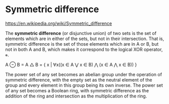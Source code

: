 # Symmetric difference

https://en.wikipedia.org/wiki/Symmetric_difference

The **symmetric difference** (or disjunctive union) of two sets is the set of elements which are in either of the sets, but not in their intersection. That is, symmetric difference is the set of those elements which are in A or B, but not in both A and B, which makes it correspond to the logical XOR operator, `⊕`.



A ⊖ B = A △ B = { x | ∀x((x ∈ A ⋁ x ∈ B) ⋀ (x ∈ A ⋀ x ∈ B)) }
⁡



The power set of any set becomes an abelian group under the operation of symmetric difference, with the empty set as the neutral element of the group and every element in this group being its own inverse. The power set of any set becomes a Boolean ring, with symmetric difference as the addition of the ring and intersection as the multiplication of the ring.
